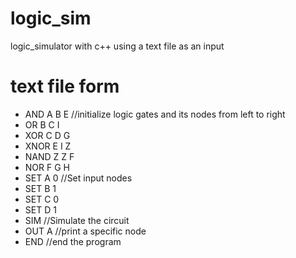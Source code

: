 # logic_sim
logic_simulator with c++ using a text file as an input

# text file form
+ AND A B E //initialize logic gates and its nodes from left to right
+ OR B C I
+ XOR C D G
+ XNOR E I Z
+ NAND Z Z F
+ NOR F G H
+ SET A 0 //Set input nodes
+ SET B 1
+ SET C 0
+ SET D 1
+ SIM  //Simulate the circuit
+ OUT A //print a specific node
+ END //end the program
